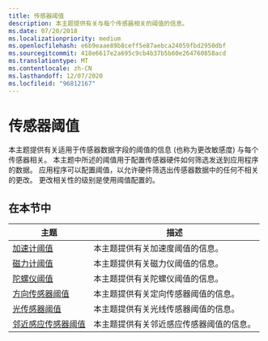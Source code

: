 ```yaml
---
title: 传感器阈值
description: 本主题提供有关与每个传感器相关的阈值的信息。
ms.date: 07/20/2018
ms.localizationpriority: medium
ms.openlocfilehash: e6b9eaae89b8ceff5e87aebca24059fbd2950dbf
ms.sourcegitcommit: 418e6617e2a695c9cb4b37b5b60e264760858acd
ms.translationtype: MT
ms.contentlocale: zh-CN
ms.lasthandoff: 12/07/2020
ms.locfileid: "96812167"
---
```

# <a name="sensor-thresholds"></a>传感器阈值


本主题提供有关适用于传感器数据字段的阈值的信息 (也称为更改敏感度) 与每个传感器相关。 本主题中所述的阈值用于配置传感器硬件如何筛选发送到应用程序的数据。 应用程序可以配置阈值，以允许硬件筛选出传感器数据中的任何不相关的更改。 更改相关性的级别是使用阈值配置的。

## <a name="in-this-section"></a>在本节中

|主题|描述|
|---|---|
|[加速计阈值](accelerometer-thresholds.md)|本主题提供有关加速度阈值的信息。|
|[磁力计阈值](magnetometer-thresholds.md)|本主题提供有关磁力仪阈值的信息。|
|[陀螺仪阈值](gyroscope-thresholds.md)|本主题提供有关陀螺仪阈值的信息。|
|[方向传感器阈值](orientation-sensor-thresholds.md)|本主题提供有关定向传感器阈值的信息。|
|[光传感器阈值](light-sensor-thresholds.md)|本主题提供有关光线传感器阈值的信息。|
|[邻近感应传感器阈值](proximity-sensor-thresholds.md)|本主题提供有关邻近感应传感器阈值的信息。|






